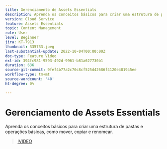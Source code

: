 ```yaml
---
title: Gerenciamento de Assets Essentials
description: Aprenda os conceitos básicos para criar uma estrutura de pastas e operações básicas, como mover, copiar e renomear.
version: Cloud Service
feature: Assets Essentials
topic: Content Management
role: User
level: Beginner
jira: KT-7913
thumbnail: 335733.jpeg
last-substantial-update: 2022-10-04T00:00:00Z
doc-type: Feature Video
exl-id: 394fc981-9593-492d-9961-b81a627730b1
duration: 636
source-git-commit: 9fef4b77a2c70c8cf525d42686f4120e481945ee
workflow-type: tm+mt
source-wordcount: '40'
ht-degree: 0%

---
```


# Gerenciamento de Assets Essentials

Aprenda os conceitos básicos para criar uma estrutura de pastas e operações básicas, como mover, copiar e renomear.

>[!VIDEO](https://video.tv.adobe.com/v/335733?quality=12&learn=on)
